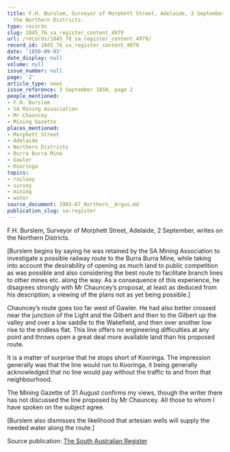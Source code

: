 ```yaml
---
title: F.H. Burslem, Surveyor of Morphett Street, Adelaide, 2 September, writes on
  the Northern Districts.
type: records
slug: 1845_76_sa_register_content_4979
url: /records/1845_76_sa_register_content_4979/
record_id: 1845_76_sa_register_content_4979
date: '1850-09-03'
date_display: null
volume: null
issue_number: null
page: '2'
article_type: news
issue_reference: 3 September 1850, page 2
people_mentioned:
- F.H. Burslem
- SA Mining Association
- Mr Chauncey
- Mining Gazette
places_mentioned:
- Morphett Street
- Adelaide
- Northern Districts
- Burra Burra Mine
- Gawler
- Kooringa
topics:
- railway
- survey
- mining
- water
source_document: 1985-87_Northern__Argus.md
publication_slug: sa-register
---
```


F.H. Burslem, Surveyor of Morphett Street, Adelaide, 2 September, writes on the Northern Districts.

[Burslem begins by saying he was retained by the SA Mining Association to investigate a possible railway route to the Burra Burra Mine, while taking into account the desirability of opening as much land to public competition as was possible and also considering the best route to facilitate branch lines to other mines etc. along the way.  As a consequence of this experience, he disagrees strongly with Mr Chauncey’s proposal, at least as deduced from his description; a viewing of the plans not as yet being possible.]

Chauncey’s route goes too far west of Gawler.  He had also better crossed near the junction of the Light and the Gilbert and then to the Gilbert up the valley and over a low saddle to the Wakefield, and then over another low rise to the endless flat.  This line offers no engineering difficulties at any point and throws open a great deal more available land than his proposed route.

It is a matter of surprise that he stops short of Kooringa.  The impression generally was that the line would run to Kooringa, it being generally acknowledged that no line would pay without the traffic to and from that neighbourhood.

The Mining Gazette of 31 August confirms my views, though the writer there has not discussed the line proposed by Mr Chauncey.  All those to whom I have spoken on the subject agree.

[Burslem also dismisses the likelihood that artesian wells will supply the needed water along the route.]

Source publication: [The South Australian Register](/publications/sa-register/)
